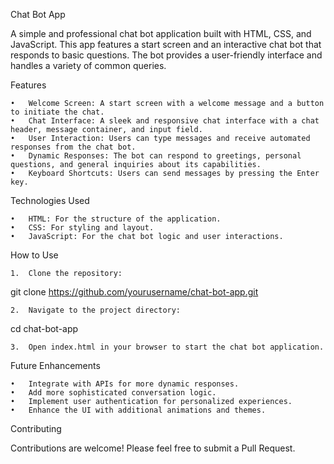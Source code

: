 Chat Bot App

A simple and professional chat bot application built with HTML, CSS, and JavaScript. This app features a start screen and an interactive chat bot that responds to basic questions. The bot provides a user-friendly interface and handles a variety of common queries.

Features

	•	Welcome Screen: A start screen with a welcome message and a button to initiate the chat.
	•	Chat Interface: A sleek and responsive chat interface with a chat header, message container, and input field.
	•	User Interaction: Users can type messages and receive automated responses from the chat bot.
	•	Dynamic Responses: The bot can respond to greetings, personal questions, and general inquiries about its capabilities.
	•	Keyboard Shortcuts: Users can send messages by pressing the Enter key.

Technologies Used

	•	HTML: For the structure of the application.
	•	CSS: For styling and layout.
	•	JavaScript: For the chat bot logic and user interactions.

How to Use

	1.	Clone the repository:

git clone https://github.com/yourusername/chat-bot-app.git


	2.	Navigate to the project directory:

cd chat-bot-app


	3.	Open index.html in your browser to start the chat bot application.


Future Enhancements

	•	Integrate with APIs for more dynamic responses.
	•	Add more sophisticated conversation logic.
	•	Implement user authentication for personalized experiences.
	•	Enhance the UI with additional animations and themes.

Contributing

Contributions are welcome! Please feel free to submit a Pull Request.
